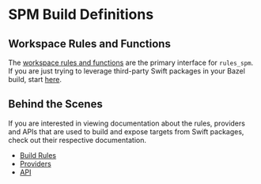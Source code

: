 # SPM Build Definitions

## Workspace Rules and Functions

The [workspace rules and functions](doc/workspace_rules.md) are the primary interface for
`rules_spm`. If you are just trying to leverage third-party Swift packages in your Bazel build,
start [here](doc/workspace_rules.md).

## Behind the Scenes

If you are interested in viewing documentation about the rules, providers and APIs that are used to
build and expose targets from Swift packages, check out their respective documentation.

- [Build Rules](doc/build_rules.md)
- [Providers](doc/providers.md)
- [API](doc/api.md)
